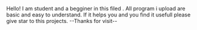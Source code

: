 Hello! I am student and a begginer in this filed .
All program i upload are basic and easy to understand.
If it helps you and you find it usefull please give star to this projects.
--Thanks for visit--
